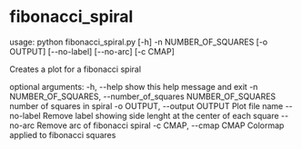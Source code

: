 # fibonacci_spiral

usage: python fibonacci_spiral.py [-h] -n NUMBER_OF_SQUARES [-o OUTPUT] [--no-label]
                           [--no-arc] [-c CMAP]

Creates a plot for a fibonacci spiral

optional arguments:
  -h, --help            show this help message and exit
  -n NUMBER_OF_SQUARES, --number_of_squares NUMBER_OF_SQUARES
                        number of squares in spiral
  -o OUTPUT, --output OUTPUT
                        Plot file name
  --no-label            Remove label showing side lenght at the center of each
                        square
  --no-arc              Remove arc of fibonacci spiral
  -c CMAP, --cmap CMAP  Colormap applied to fibonacci squares

